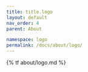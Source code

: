 ```yaml
---
title: title.logo
layout: default
nav_order: 4
parent: About

namespace: logo
permalink: /docs/about/logo/
---
```

{% tf about/logo.md %}